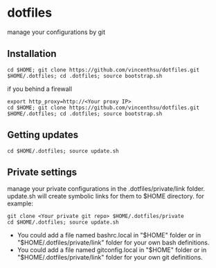 # dotfiles

manage your configurations by git

## Installation

    cd $HOME; git clone https://github.com/vincenthsu/dotfiles.git $HOME/.dotfiles; cd .dotfiles; source bootstrap.sh

if you behind a firewall

    export http_proxy=http://<Your proxy IP>
    cd $HOME; git clone https://github.com/vincenthsu/dotfiles.git $HOME/.dotfiles; cd .dotfiles; source bootstrap.sh

## Getting updates

    cd $HOME/.dotfiles; source update.sh

## Private settings

manage your private configurations in the .dotfiles/private/link folder. update.sh will create symbolic links for them to $HOME directory. for example:

    git clone <Your private git repo> $HOME/.dotfiles/private
    cd $HOME/.dotfiles; source update.sh

* You could add a file named bashrc.local in "$HOME" folder or in "$HOME/.dotfiles/private/link" folder for your own bash definitions.
* You could add a file named gitconfig.local in "$HOME" folder or in "$HOME/.dotfiles/private/link" folder for your own git definitions.


